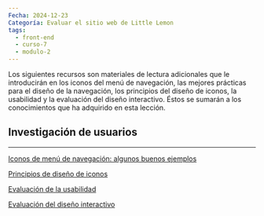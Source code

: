 ```yaml
---
Fecha: 2024-12-23
Categoría: Evaluar el sitio web de Little Lemon
tags:
  - front-end
  - curso-7
  - modulo-2
---
```

Los siguientes recursos son materiales de lectura adicionales que le introducirán en los iconos del menú de navegación, las mejores prácticas para el diseño de la navegación, los principios del diseño de iconos, la usabilidad y la evaluación del diseño interactivo. Éstos se sumarán a los conocimientos que ha adquirido en esta lección.

## **Investigación de usuarios**
---
[Iconos de menú de navegación: algunos buenos ejemplos](https://www.awwwards.com/31-examples-of-icons-in-navegation-menus.html)

[Principios de diseño de iconos](https://uxdesign.cc/7-principles-of-icon-design-e7187539e4a2)

[Evaluación de la usabilidad](https://www.interaction-design.org/literature/book/the-encyclopedia-of-human-computer-interaction-2nd-ed/usability-evaluation)

[Evaluación del diseño interactivo](https://gayan1999malinda.medium.com/interaction-design-evaluation-methods-df8132cedbf9)